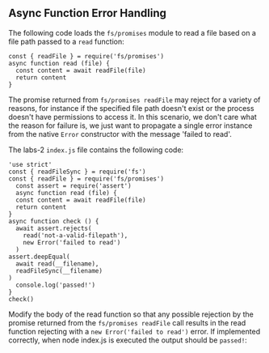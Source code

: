 ## Async Function Error Handling

The following code loads the `fs/promises` module to read a file based on a file path passed to
a `read` function:

```
const { readFile } = require('fs/promises')
async function read (file) {
  const content = await readFile(file)
  return content
}
```

The promise returned from `fs/promises readFile` may reject for a variety of reasons, for
instance if the specified file path doesn't exist or the process doesn't have permissions to
access it. In this scenario, we don't care what the reason for failure is, we just want to propagate
a single error instance from the native `Error` constructor with the message 'failed to read'.

The labs-2 `index.js` file contains the following code:

```
'use strict'
const { readFileSync } = require('fs')
const { readFile } = require('fs/promises')
  const assert = require('assert')
  async function read (file) {
  const content = await readFile(file)
  return content
}
async function check () {
  await assert.rejects(
    read('not-a-valid-filepath'),
    new Error('failed to read')
  )
assert.deepEqual(
  await read(__filename),
  readFileSync(__filename)
)
  console.log('passed!')
}
check()
```

Modify the body of the read function so that any possible rejection by the promise returned
from the `fs/promises readFile` call results in the read function rejecting with a `new
Error('failed to read')` error. If implemented correctly, when node index.js is
executed the output should be `passed!`:
